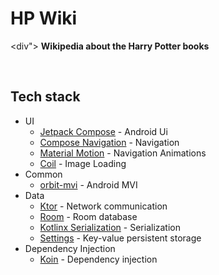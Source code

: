 <h1>HP Wiki</h1>

<div">
  <strong>Wikipedia about the Harry Potter books</strong>
</div>

<br />

## Tech stack
- UI
    - [Jetpack Compose]((https://developer.android.com/jetpack/compose)) - Android Ui
    - [Compose Navigation](https://developer.android.com/develop/ui/compose/navigation) - Navigation
    - [Material Motion](https://github.com/fornewid/material-motion-compose) - Navigation Animations
    - [Coil](https://github.com/coil-kt/coil) - Image Loading
- Common
    - [orbit-mvi](https://github.com/orbit-mvi/orbit-mvi) - Android MVI
- Data
    - [Ktor](https://ktor.io/docs/welcome.html) - Network communication
    - [Room](https://developer.android.com/training/data-storage/room) - Room database
    - [Kotlinx Serialization](https://github.com/Kotlin/kotlinx.serialization) - Serialization
    - [Settings](https://github.com/russhwolf/multiplatform-settings) - Key-value persistent storage
- Dependency Injection
    - [Koin](https://insert-koin.io) - Dependency injection
